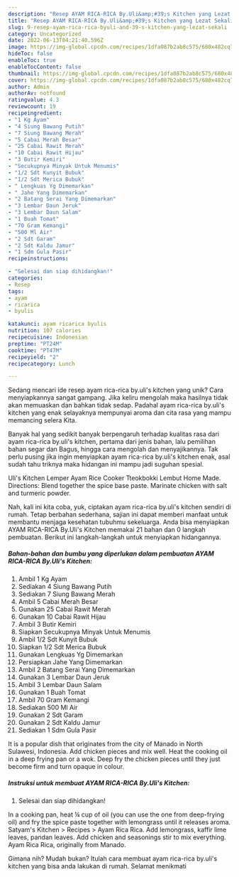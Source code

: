 ```yaml
---
description: "Resep AYAM RICA-RICA By.Uli&amp;#39;s Kitchen yang Lezat Sekali"
title: "Resep AYAM RICA-RICA By.Uli&amp;#39;s Kitchen yang Lezat Sekali"
slug: 9-resep-ayam-rica-rica-byuli-and-39-s-kitchen-yang-lezat-sekali
category: Uncategorized
date: 2022-06-13T04:21:40.596Z
image: https://img-global.cpcdn.com/recipes/1dfa087b2ab8c575/680x482cq70/ayam-rica-rica-byulis-kitchen-foto-resep-utama.jpg
hideToc: false
enableToc: true
enableTocContent: false
thumbnail: https://img-global.cpcdn.com/recipes/1dfa087b2ab8c575/680x482cq70/ayam-rica-rica-byulis-kitchen-foto-resep-utama.jpg
cover: https://img-global.cpcdn.com/recipes/1dfa087b2ab8c575/680x482cq70/ayam-rica-rica-byulis-kitchen-foto-resep-utama.jpg
author: Admin
authorAv: notfound
ratingvalue: 4.3
reviewcount: 19
recipeingredient:
- "1 Kg Ayam"
- "4 Siung Bawang Putih"
- "7 Siung Bawang Merah"
- "5 Cabai Merah Besar"
- "25 Cabai Rawit Merah"
- "10 Cabai Rawit Hijau"
- "3 Butir Kemiri"
- "Secukupnya Minyak Untuk Menumis"
- "1/2 Sdt Kunyit Bubuk"
- "1/2 Sdt Merica Bubuk"
- " Lengkuas Yg Dimemarkan"
- " Jahe Yang Dimemarkan"
- "2 Batang Serai Yang Dimemarkan"
- "3 Lembar Daun Jeruk"
- "3 Lembar Daun Salam"
- "1 Buah Tomat"
- "70 Gram Kemangi"
- "500 Ml Air"
- "2 Sdt Garam"
- "2 Sdt Kaldu Jamur"
- "1 Sdm Gula Pasir"
recipeinstructions:

- "Selesai dan siap dihidangkan!"
categories:
- Resep
tags:
- ayam
- ricarica
- byulis

katakunci: ayam ricarica byulis 
nutrition: 107 calories
recipecuisine: Indonesian
preptime: "PT24M"
cooktime: "PT47M"
recipeyield: "2"
recipecategory: Lunch

---
```





Sedang mencari ide resep ayam rica-rica by.uli&#39;s kitchen yang unik? Cara menyiapkannya sangat gampang. Jika keliru mengolah maka hasilnya tidak akan memuaskan dan bahkan tidak sedap. Padahal ayam rica-rica by.uli&#39;s kitchen yang enak selayaknya mempunyai aroma dan cita rasa yang mampu memancing selera Kita.





Banyak hal yang sedikit banyak berpengaruh terhadap kualitas rasa dari ayam rica-rica by.uli&#39;s kitchen, pertama dari jenis bahan, lalu pemilihan bahan segar dan Bagus, hingga cara mengolah dan menyajikannya. Tak perlu pusing jika ingin menyiapkan ayam rica-rica by.uli&#39;s kitchen enak,      asal sudah tahu triknya maka hidangan ini mampu jadi suguhan spesial.














Uli&#39;s Kitchen Lemper Ayam Rice Cooker Tteokbokki Lembut Home Made. Directions: Blend together the spice base paste. Marinate chicken with salt and turmeric powder.






Nah, kali ini kita coba, yuk, ciptakan ayam rica-rica by.uli&#39;s kitchen sendiri di rumah. Tetap berbahan sederhana, sajian ini dapat memberi manfaat untuk membantu menjaga kesehatan tubuhmu sekeluarga. Anda bisa menyiapkan AYAM RICA-RICA By.Uli&#39;s Kitchen memakai 21 bahan dan 0 langkah pembuatan. Berikut ini langkah-langkah untuk menyiapkan hidangannya.

<!--inarticleads1-->

##### Bahan-bahan dan bumbu yang diperlukan dalam pembuatan AYAM RICA-RICA By.Uli&#39;s Kitchen:

1. Ambil 1 Kg Ayam
1. Sediakan 4 Siung Bawang Putih
1. Sediakan 7 Siung Bawang Merah
1. Ambil 5 Cabai Merah Besar
1. Gunakan 25 Cabai Rawit Merah
1. Gunakan 10 Cabai Rawit Hijau
1. Ambil 3 Butir Kemiri
1. Siapkan Secukupnya Minyak Untuk Menumis
1. Ambil 1/2 Sdt Kunyit Bubuk
1. Siapkan 1/2 Sdt Merica Bubuk
1. Gunakan  Lengkuas Yg Dimemarkan
1. Persiapkan  Jahe Yang Dimemarkan
1. Ambil 2 Batang Serai Yang Dimemarkan
1. Gunakan 3 Lembar Daun Jeruk
1. Ambil 3 Lembar Daun Salam
1. Gunakan 1 Buah Tomat
1. Ambil 70 Gram Kemangi
1. Sediakan 500 Ml Air
1. Gunakan 2 Sdt Garam
1. Gunakan 2 Sdt Kaldu Jamur
1. Sediakan 1 Sdm Gula Pasir


It is a popular dish that originates from the city of Manado in North Sulawesi, Indonesia. Add chicken pieces and mix well. Heat the cooking oil in a deep frying pan or a wok. Deep fry the chicken pieces until they just become firm and turn opaque in colour. 

<!--inarticleads2-->

##### Instruksi untuk membuat AYAM RICA-RICA By.Uli&#39;s Kitchen:


1. Selesai dan siap dihidangkan!

In a cooking pan, heat ¼ cup of oil (you can use the one from deep-frying oil) and fry the spice paste together with lemongrass until it releases aroma. Satyam&#39;s Kitchen &gt; Recipes &gt; Ayam Rica Rica. Add lemongrass, kaffir lime leaves, pandan leaves. Add chicken and seasonings stir to mix everything. Ayam Rica Rica, originally from Manado. 

Gimana nih? Mudah bukan? Itulah cara membuat ayam rica-rica by.uli&#39;s kitchen yang bisa anda lakukan di rumah. Selamat menikmati
